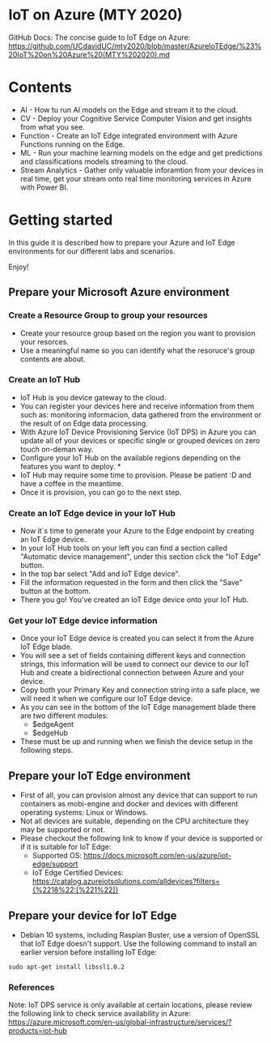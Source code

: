 # IoT on Azure (MTY 2020)

GitHub Docs: The concise guide to IoT Edge on Azure: https://github.com/UCdavidUC/mty2020/blob/master/AzureIoTEdge/%23%20IoT%20on%20Azure%20(MTY%202020).md

# Contents

* AI - How tu run AI models on the Edge and stream it to the cloud.
* CV - Deploy your Cognitive Service Computer Vision and get insights from what you see.
* Function - Create an IoT Edge integrated environment with Azure Functions running on the Edge.
* ML - Run your machine learning models on the edge and get predictions and classifications models streaming to the cloud.
* Stream Analytics - Gather only valuable inforamtion from your devices in real time, get your stream onto real time monitoring services in Azure with Power BI.

# Getting started

In this guide it is described how to prepare your Azure and IoT Edge environments for our different labs and scenarios. 

Enjoy!

## Prepare your Microsoft Azure environment

### Create a Resource Group to group your resources

* Create your resource group based on the region you want to provision your resorces.
* Use a meaningful name so you can identify what the resoruce's group contents are about.

### Create an IoT Hub

* IoT Hub is you device gateway to the cloud.
* You can register your devices here and receive information from them such as: monitoring informacion, data gathered from the environment or the result of on Edge data processing.
* With Azure IoT Device Provisioning Service (IoT DPS) in Azure you can update all of your devices or specific single or grouped devices on zero touch on-deman way.
* Configure your IoT Hub on the available regions depending on the features you want to deploy. *
* IoT Hub may require some time to provision. Please be patient :D and have a coffee in the meantime.
* Once it is provision, you can go to the next step.

### Create an IoT Edge device in your IoT Hub

* Now it´s time to generate your Azure to the Edge endpoint by creating an IoT Edge device.
* In your IoT Hub tools on your left you can find a section called "Automatic device management", under this section click the "IoT Edge" button.
* In the top bar select "Add and IoT Edge device".
* Fill the information requested in the form and then click the "Save" button at the bottom.
* There you go! You've created an IoT Edge device onto your IoT Hub.

### Get your IoT Edge device information

* Once your IoT Edge device is created you can select it from the Azure IoT Edge blade.
* You will see a set of fields containing different keys and connection strings, this information will be used to connect our device to our IoT Hub and create a bidirectional connection between Azure and your device.
* Copy both your Primary Key and connection string into a safe place, we will need it when we configure our IoT Edge device.
* As you can see in the bottom of the IoT Edge management blade there are two different modules: 
    * $edgeAgent
    * $edgeHub
* These must be up and running when we finish the device setup in the following steps.

## Prepare your IoT Edge environment

* First of all, you can provision almost any device that can support to run containers as mobi-engine and docker and devices with different operating systems: Linux or Windows.
* Not all devices are suitable, depending on the CPU architecture they may be supported or not.
* Please checkout the following link to know if your device is supported or if it is suitable for IoT Edge: 
    * Supported OS: https://docs.microsoft.com/en-us/azure/iot-edge/support
    * IoT Edge Certified Devices: https://catalog.azureiotsolutions.com/alldevices?filters={%2218%22:[%221%22]}

## Prepare your device for IoT Edge

* Debian 10 systems, including Raspian Buster, use a version of OpenSSL that IoT Edge doesn't support. Use the following command to install an earlier version before installing IoT Edge:

```
sudo apt-get install libssl1.0.2
```

### References

Note: IoT DPS service is only available at certain locations, please review the following link to check service availability in Azure:
https://azure.microsoft.com/en-us/global-infrastructure/services/?products=iot-hub

